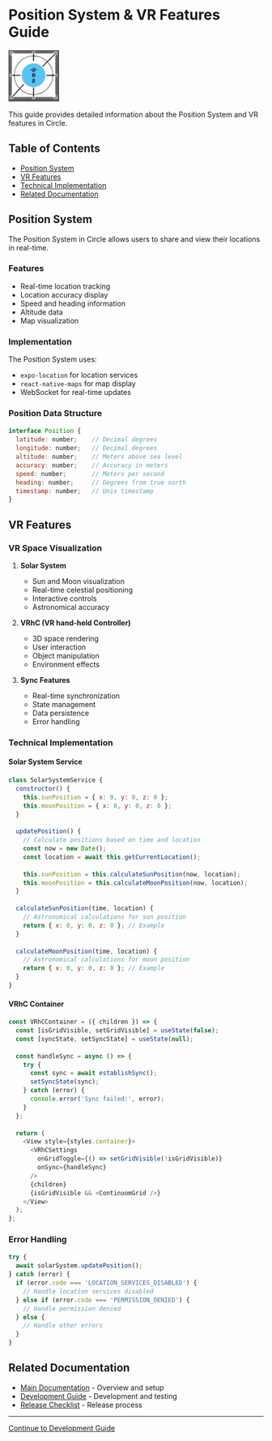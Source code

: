# Position System & VR Features Guide

<img src="src/assets/images/circle-app-logo.png" alt="Circle App Logo" width="100">

This guide provides detailed information about the Position System and VR features in Circle.

## Table of Contents
- [Position System](#position-system)
- [VR Features](#vr-features)
- [Technical Implementation](#technical-implementation)
- [Related Documentation](#related-documentation)

## Position System

The Position System in Circle allows users to share and view their locations in real-time.

### Features
- Real-time location tracking
- Location accuracy display
- Speed and heading information
- Altitude data
- Map visualization

### Implementation
The Position System uses:
- `expo-location` for location services
- `react-native-maps` for map display
- WebSocket for real-time updates

### Position Data Structure
```javascript
interface Position {
  latitude: number;    // Decimal degrees
  longitude: number;   // Decimal degrees
  altitude: number;    // Meters above sea level
  accuracy: number;    // Accuracy in meters
  speed: number;       // Meters per second
  heading: number;     // Degrees from true north
  timestamp: number;   // Unix timestamp
}
```

## VR Features

### VR Space Visualization

1. **Solar System**
   - Sun and Moon visualization
   - Real-time celestial positioning
   - Interactive controls
   - Astronomical accuracy

2. **VRhC (VR hand-held Controller)**
   - 3D space rendering
   - User interaction
   - Object manipulation
   - Environment effects

3. **Sync Features**
   - Real-time synchronization
   - State management
   - Data persistence
   - Error handling

### Technical Implementation

#### Solar System Service
```javascript
class SolarSystemService {
  constructor() {
    this.sunPosition = { x: 0, y: 0, z: 0 };
    this.moonPosition = { x: 0, y: 0, z: 0 };
  }

  updatePosition() {
    // Calculate positions based on time and location
    const now = new Date();
    const location = await this.getCurrentLocation();
    
    this.sunPosition = this.calculateSunPosition(now, location);
    this.moonPosition = this.calculateMoonPosition(now, location);
  }

  calculateSunPosition(time, location) {
    // Astronomical calculations for sun position
    return { x: 0, y: 0, z: 0 }; // Example
  }

  calculateMoonPosition(time, location) {
    // Astronomical calculations for moon position
    return { x: 0, y: 0, z: 0 }; // Example
  }
}
```

#### VRhC Container
```javascript
const VRhCContainer = ({ children }) => {
  const [isGridVisible, setGridVisible] = useState(false);
  const [syncState, setSyncState] = useState(null);

  const handleSync = async () => {
    try {
      const sync = await establishSync();
      setSyncState(sync);
    } catch (error) {
      console.error('Sync failed:', error);
    }
  };

  return (
    <View style={styles.container}>
      <VRhCSettings 
        onGridToggle={() => setGridVisible(!isGridVisible)}
        onSync={handleSync}
      />
      {children}
      {isGridVisible && <ContinuomGrid />}
    </View>
  );
};
```

### Error Handling
```javascript
try {
  await solarSystem.updatePosition();
} catch (error) {
  if (error.code === 'LOCATION_SERVICES_DISABLED') {
    // Handle location services disabled
  } else if (error.code === 'PERMISSION_DENIED') {
    // Handle permission denied
  } else {
    // Handle other errors
  }
}
```

## Related Documentation

- [Main Documentation](README.md) - Overview and setup
- [Development Guide](README3.md) - Development and testing
- [Release Checklist](RELEASE.md) - Release process

---

[Continue to Development Guide](README3.md) 